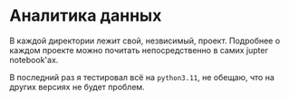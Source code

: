 # Аналитика данных

В каждой директории лежит свой, незвисимый, проект. Подробнее о каждом проекте можно почитать непосредственно в самих jupter notebook'ах.

В последний раз я тестировал всё на `python3.11`, не обещаю, что на других версиях не будет проблем.
